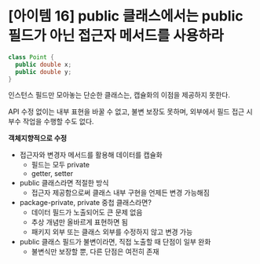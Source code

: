# [아이템 16] public 클래스에서는 public 필드가 아닌 접근자 메서드를 사용하라

```java
class Point {
  public double x;
  public double y;
}
```

인스턴스 필드만 모아놓는 단순한 클래스는, 캡슐화의 이점을 제공하지 못한다.

API 수정 없이는 내부 표현을 바꿀 수 없고, 불변 보장도 못하며, 외부에서 필드 접근 시 부수 작업을 수행할 수도 없다.

**객체지향적으로 수정**

- 접근자와 변경자 메서드를 활용해 데이터를 캡슐화
    - 필드는 모두 private
    - getter, setter
- public 클래스라면 적절한 방식
    - 접근자 제공함으로써 클래스 내부 구현을 언제든 변경 가능해짐
- package-private, private 중첩 클래스라면?
    - 데이터 필드가 노출되어도 큰 문제 없음
    - 추상 개념만 올바르게 표현하면 됨
    - 패키지 외부 또는 클래스 외부를 수정하지 않고 변경 가능
- public 클래스 필드가 불변이라면, 직접 노출할 때 단점이 일부 완화
    - 불변식만 보장할 뿐, 다른 단점은 여전히 존재